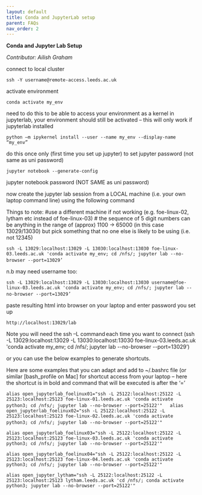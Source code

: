```yaml
---
layout: default
title: Conda and JupyterLab setup
parent: FAQs
nav_order: 2
---
```


**Conda and Jupyter Lab Setup**

_Contributor: Ailish Graham_

connect to local cluster   

`ssh -Y username@remote-access.leeds.ac.uk   `

activate environment   

`conda activate my_env   `

need to do this to be able to access your environment as a kernel in jupyterlab, your environment should still be activated – this will only work if jupyterlab installed   

`python –m ipykernel install --user --name my_env --display-name “my_env”   `

do this once only (first time you set up jupyter) to set jupyter password (not same as uni password)   

`jupyter notebook --generate-config    `

jupyter notebook password (NOT SAME as uni password)   

now create the jupyter lab session from a LOCAL machine (i.e. your own laptop command line) using the following command     

Things to note: #use a different machine if not working (e.g. foe-linux-02, lytham etc instead of foe-linux-03) # the sequence of 5 digit numbers can be anything in the range of (approx) 1100 -> 65000 (in this case 13029/13030) but pick something that no one else is likely to be using (i.e. not 12345)    

`ssh -L 13029:localhost:13029 -L 13030:localhost:13030 foe-linux-03.leeds.ac.uk 'conda activate my_env; cd /nfs/; jupyter lab --no-browser --port=13029’  `   

n.b may need username too:   

`ssh -L 13029:localhost:13029 -L 13030:localhost:13030 username@foe-linux-03.leeds.ac.uk 'conda activate my_env; cd /nfs/; jupyter lab --no-browser --port=13029’   `  

paste resulting html into browser on your laptop and enter password you set up   

`http://localhost:13029/lab   `

Note you will need the ssh –L command each time you want to connect (ssh -L 13029:localhost:13029 -L 13030:localhost:13030 foe-linux-03.leeds.ac.uk 'conda activate my_env; cd /nfs/; jupyter lab --no-browser --port=13029’)   

or you can use the below examples to generate shortcuts.     

Here are some examples that you can adapt and add to ~/.bashrc file (or similar [bash_profile on Mac] for shortcut access from your laptop – here the shortcut is in bold and command that will be executed is after the ‘=’   

`alias open_jupyterlab_foelinux01="ssh -L 25122:localhost:25122 -L 25123:localhost:25123 foe-linux-01.leeds.ac.uk 'conda activate python3; cd /nfs/; jupyter lab --no-browser --port=25122'" `
   
`alias open_jupyterlab_foelinux02="ssh -L 25122:localhost:25122 -L 25123:localhost:25123 foe-linux-02.leeds.ac.uk 'conda activate python3; cd /nfs/; jupyter lab --no-browser --port=25122'"`   
 
`alias open_jupyterlab_foelinux03="ssh -L 25122:localhost:25122 -L 25123:localhost:25123 foe-linux-03.leeds.ac.uk 'conda activate python3; cd /nfs/; jupyter lab --no-browser --port=25122'"   `
 
`alias open_jupyterlab_foelinux04="ssh -L 25122:localhost:25122 -L 25123:localhost:25123 foe-linux-04.leeds.ac.uk 'conda activate python3; cd /nfs/; jupyter lab --no-browser --port=25122'"   `
 
`alias open_jupyter_lytham="ssh -L 25122:localhost:25122 -L 25123:localhost:25123 lytham.leeds.ac.uk 'cd /nfs/; conda activate python3; jupyter lab --no-browser --port=25122'"   `
